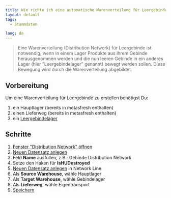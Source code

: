 ```yaml
---
title: Wie richte ich eine automatische Warenverteilung für Leergebinde ein?  
layout: default
tags:
  - Stammdaten

lang: de
---
```


>Eine Warenverteilung (Distribution Network) für Leergebinde ist notwendig, wenn in einem Lager Produkte aus ihrem Gebinde herausgenommen werden und die nun leeren Gebinde in ein anderes Lager (hier "Leergebindelager" genannt) bewegt werden sollen. Diese Bewegung wird durch die Warenverteilung abgebildet.

## Vorbereitung
Um eine Warenverteilung für Leergebinde zu erstellen benötigst Du:

1. ein Hauptlager (bereits in metasfresh enthalten)
1. einen Lieferweg (bereits in metasfresh enthalten)
1. ein [Leergebindelager](Wie_richte_ich_ein_Gebindelager_ein)

## Schritte
1. [Fenster "Distribution Network" öffnen](Wie_finde_und_öffne_ich_ein_Fenster)
1. [Neuen Datensatz anlegen](Wie_lege_ich_einen_neuen_datensatz_an)
1. Feld **Name** ausfüllen, z.B.: Gebinde Distribution Network
1. Setze den Haken für **IsHUDestroyed**
1. [Neuen Datensatz anlegen](Wie_lege_ich_einen_neuen_datensatz_an) in Network Line
1. Als **Source Warehouse**, wähle Hauptlager
1. Als **Target Warehouse**, wähle Gebindelager
1. Als **Lieferweg**, wähle Eigentransport
1. [Speichern](Wie_lege_ich_einen_neuen_datensatz_an)




